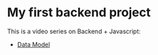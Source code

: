 # My first backend project

This is a video series on Backend + Javascript:
- [Data Model](ttps://app.eraser.io/workspace/YtPqZ1VogxGy1jzIDkzj)